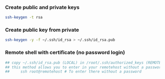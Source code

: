 ### Create public and private keys
```sh
ssh-keygen -t rsa
```

### Create public key from private
```sh
ssh-keygen -y -f ~/.ssh/id_rsa > ~/.ssh/id_rsa.pub
```

### Remote shell with certificate (no password login)
```sh
## copy ~/.ssh/id_rsa.pub (LOCAL) in /root/.ssh/authorized_keys (REMOTE HOST)
## this method allows you to enter in your remotehost without a password
##     ssh root@remotehost # To enter there without a password
```
